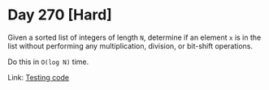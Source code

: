 # Day 270 \[Hard\]

Given a sorted list of integers of length `N`, determine if an element `x` is in the list without performing any multiplication, division, or bit-shift operations.

Do this in `O(log N)` time.

Link: [Testing code](../../../../test/kotlin/dcp/day270/day270.kt)